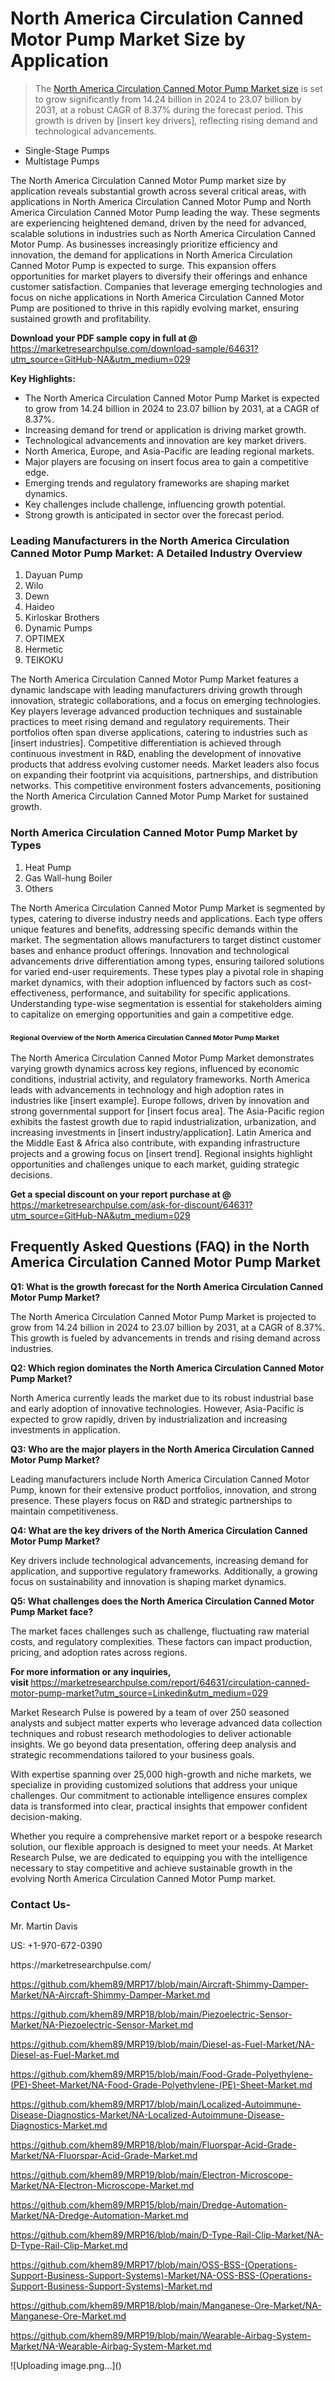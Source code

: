 <h1>North America Circulation Canned Motor Pump Market&nbsp;Size by Application</h1><blockquote><p>The <a href="https://marketresearchpulse.com/download-sample/64631?utm_source=GitHub-NA&amp;utm_medium=029">North America Circulation Canned Motor Pump Market size</a> is set to grow significantly from 14.24 billion in 2024 to 23.07 billion by 2031, at a robust CAGR of 8.37% during the forecast period. This growth is driven by [insert key drivers], reflecting rising demand and technological advancements.</p></blockquote><ul><li>Single-Stage Pumps<li> Multistage Pumps</li></ul><p>The North America Circulation Canned Motor Pump market size by application reveals substantial growth across several critical areas, with applications in North America Circulation Canned Motor Pump and North America Circulation Canned Motor Pump leading the way. These segments are experiencing heightened demand, driven by the need for advanced, scalable solutions in industries such as North America Circulation Canned Motor Pump. As businesses increasingly prioritize efficiency and innovation, the demand for applications in North America Circulation Canned Motor Pump is expected to surge. This expansion offers opportunities for market players to diversify their offerings and enhance customer satisfaction. Companies that leverage emerging technologies and focus on niche applications in North America Circulation Canned Motor Pump are positioned to thrive in this rapidly evolving market, ensuring sustained growth and profitability.</p><p><strong>Download your PDF sample copy in full at @ </strong><a href="https://marketresearchpulse.com/download-sample/64631?utm_source=GitHub-NA&amp;utm_medium=029">https://marketresearchpulse.com/download-sample/64631?utm_source=GitHub-NA&amp;utm_medium=029</a></p><p><strong>Key Highlights: </strong></p><ul><li>The North America Circulation Canned Motor Pump Market is expected to grow from 14.24 billion in 2024 to 23.07 billion by 2031, at a CAGR of 8.37%.</li><li>Increasing demand for trend or application is driving market growth.</li><li>Technological advancements and innovation are key market drivers.</li><li>North America, Europe, and Asia-Pacific are leading regional markets.</li><li>Major players are focusing on insert focus area to gain a competitive edge.</li><li>Emerging trends and regulatory frameworks are shaping market dynamics.</li><li>Key challenges include challenge, influencing growth potential.</li><li>Strong growth is anticipated in sector over the forecast period.</li></ul><h3>Leading Manufacturers in the North America Circulation Canned Motor Pump Market: A Detailed Industry Overview</h3><ol><li>Dayuan Pump</li><li>Wilo</li><li>Dewn</li><li>Haideo</li><li>Kirloskar Brothers</li><li>Dynamic Pumps</li><li>OPTIMEX</li><li>Hermetic</li><li>TEIKOKU</li></ol><div class="flex max-w-full flex-col flex-grow"><div class="min-h-8 text-message flex w-full flex-col items-end gap-2 whitespace-normal break-words [.text-message+&amp;]:mt-5" dir="auto" data-message-author-role="assistant" data-message-id="fd8432e4-4910-450d-b182-61b7bfb0a01f" data-message-model-slug="gpt-4o"><div class="flex w-full flex-col gap-1 empty:hidden first:pt-[3px]"><div class="markdown prose w-full break-words dark:prose-invert light"><p>The North America Circulation Canned Motor Pump Market features a dynamic landscape with leading manufacturers driving growth through innovation, strategic collaborations, and a focus on emerging technologies. Key players leverage advanced production techniques and sustainable practices to meet rising demand and regulatory requirements. Their portfolios often span diverse applications, catering to industries such as [insert industries]. Competitive differentiation is achieved through continuous investment in R&amp;D, enabling the development of innovative products that address evolving customer needs. Market leaders also focus on expanding their footprint via acquisitions, partnerships, and distribution networks. This competitive environment fosters advancements, positioning the North America Circulation Canned Motor Pump Market for sustained growth.</p></div></div></div></div><h3>North America Circulation Canned Motor Pump Market by Types</h3><ol><li>Heat Pump<li> Gas Wall-hung Boiler<li> Others</li></ol><div class="flex max-w-full flex-col flex-grow"><div class="min-h-8 text-message flex w-full flex-col items-end gap-2 whitespace-normal break-words [.text-message+&amp;]:mt-5" dir="auto" data-message-author-role="assistant" data-message-id="084470be-0bb7-4664-bddf-5156b4f41249" data-message-model-slug="gpt-4o-mini"><div class="flex w-full flex-col gap-1 empty:hidden first:pt-[3px]"><div class="markdown prose w-full break-words dark:prose-invert light"><p>The North America Circulation Canned Motor Pump Market is segmented by types, catering to diverse industry needs and applications. Each type offers unique features and benefits, addressing specific demands within the market. The segmentation allows manufacturers to target distinct customer bases and enhance product offerings. Innovation and technological advancements drive differentiation among types, ensuring tailored solutions for varied end-user requirements. These types play a pivotal role in shaping market dynamics, with their adoption influenced by factors such as cost-effectiveness, performance, and suitability for specific applications. Understanding type-wise segmentation is essential for stakeholders aiming to capitalize on emerging opportunities and gain a competitive edge.</p></div></div></div></div><h3><span style="font-size: 11px;">Regional Overview of the North America Circulation Canned Motor Pump Market</span></h3><div class="flex max-w-full flex-col flex-grow"><div class="min-h-8 text-message flex w-full flex-col items-end gap-2 whitespace-normal break-words [.text-message+&amp;]:mt-5" dir="auto" data-message-author-role="assistant" data-message-id="e9038762-ce64-4e30-91c9-9bd413514231" data-message-model-slug="gpt-4o-mini"><div class="flex w-full flex-col gap-1 empty:hidden first:pt-[3px]"><div class="markdown prose w-full break-words dark:prose-invert light"><p>The North America Circulation Canned Motor Pump Market demonstrates varying growth dynamics across key regions, influenced by economic conditions, industrial activity, and regulatory frameworks. North America leads with advancements in technology and high adoption rates in industries like [insert example]. Europe follows, driven by innovation and strong governmental support for [insert focus area]. The Asia-Pacific region exhibits the fastest growth due to rapid industrialization, urbanization, and increasing investments in [insert industry/application]. Latin America and the Middle East &amp; Africa also contribute, with expanding infrastructure projects and a growing focus on [insert trend]. Regional insights highlight opportunities and challenges unique to each market, guiding strategic decisions.</p></div></div></div></div><p><strong>Get a special discount on your report purchase at @ </strong><a href="https://marketresearchpulse.com/ask-for-discount/64631?utm_source=GitHub-NA&amp;utm_medium=029">https://marketresearchpulse.com/ask-for-discount/64631?utm_source=GitHub-NA&amp;utm_medium=029</a></p><h2>Frequently Asked Questions (FAQ) in the North America Circulation Canned Motor Pump Market</h2><p><strong>Q1: What is the growth forecast for the North America Circulation Canned Motor Pump Market?</strong></p><p>The North America Circulation Canned Motor Pump Market is projected to grow from 14.24 billion in 2024 to 23.07 billion by 2031, at a CAGR of 8.37%. This growth is fueled by advancements in trends and rising demand across industries.</p><p><strong>Q2: Which region dominates the North America Circulation Canned Motor Pump Market?</strong></p><p>North America currently leads the market due to its robust industrial base and early adoption of innovative technologies. However, Asia-Pacific is expected to grow rapidly, driven by industrialization and increasing investments in application.</p><p><strong>Q3: Who are the major players in the North America Circulation Canned Motor Pump Market?</strong></p><p>Leading manufacturers include North America Circulation Canned Motor Pump, known for their extensive product portfolios, innovation, and strong presence. These players focus on R&amp;D and strategic partnerships to maintain competitiveness.</p><p><strong>Q4: What are the key drivers of the North America Circulation Canned Motor Pump Market?</strong></p><p>Key drivers include technological advancements, increasing demand for application, and supportive regulatory frameworks. Additionally, a growing focus on sustainability and innovation is shaping market dynamics.</p><p><strong>Q5: What challenges does the North America Circulation Canned Motor Pump Market face?</strong></p><p>The market faces challenges such as challenge, fluctuating raw material costs, and regulatory complexities. These factors can impact production, pricing, and adoption rates across regions.</p><p><strong>For more information or any inquiries, visit&nbsp;</strong><a href="https://marketresearchpulse.com/report/64631/circulation-canned-motor-pump-market?utm_source=Linkedin&utm_medium=029">https://marketresearchpulse.com/report/64631/circulation-canned-motor-pump-market?utm_source=Linkedin&utm_medium=029</a></p><p>Market Research Pulse is powered by a team of over 250 seasoned analysts and subject matter experts who leverage advanced data collection techniques and robust research methodologies to deliver actionable insights. We go beyond data presentation, offering deep analysis and strategic recommendations tailored to your business goals.</p><p>With expertise spanning over 25,000 high-growth and niche markets, we specialize in providing customized solutions that address your unique challenges. Our commitment to actionable intelligence ensures complex data is transformed into clear, practical insights that empower confident decision-making.</p><p>Whether you require a comprehensive market report or a bespoke research solution, our flexible approach is designed to meet your needs. At Market Research Pulse, we are dedicated to equipping you with the intelligence necessary to stay competitive and achieve sustainable growth in the evolving North America Circulation Canned Motor Pump market.</p><h3><strong>Contact Us-</strong></h3><p>Mr. Martin Davis</p><p>US: +1-970-672-0390</p><p>https://marketresearchpulse.com/</p><p><a href="https://github.com/khem89/MRP17/blob/main/Aircraft-Shimmy-Damper-Market/NA-Aircraft-Shimmy-Damper-Market.md">https://github.com/khem89/MRP17/blob/main/Aircraft-Shimmy-Damper-Market/NA-Aircraft-Shimmy-Damper-Market.md</a></p><p><a href="https://github.com/khem89/MRP18/blob/main/Piezoelectric-Sensor-Market/NA-Piezoelectric-Sensor-Market.md">https://github.com/khem89/MRP18/blob/main/Piezoelectric-Sensor-Market/NA-Piezoelectric-Sensor-Market.md</a></p><p><a href="https://github.com/khem89/MRP19/blob/main/Diesel-as-Fuel-Market/NA-Diesel-as-Fuel-Market.md">https://github.com/khem89/MRP19/blob/main/Diesel-as-Fuel-Market/NA-Diesel-as-Fuel-Market.md</a></p><p><a href="https://github.com/khem89/MRP15/blob/main/Food-Grade-Polyethylene-(PE)-Sheet-Market/NA-Food-Grade-Polyethylene-(PE)-Sheet-Market.md">https://github.com/khem89/MRP15/blob/main/Food-Grade-Polyethylene-(PE)-Sheet-Market/NA-Food-Grade-Polyethylene-(PE)-Sheet-Market.md</a></p><p><a href="https://github.com/khem89/MRP17/blob/main/Localized-Autoimmune-Disease-Diagnostics-Market/NA-Localized-Autoimmune-Disease-Diagnostics-Market.md">https://github.com/khem89/MRP17/blob/main/Localized-Autoimmune-Disease-Diagnostics-Market/NA-Localized-Autoimmune-Disease-Diagnostics-Market.md</a></p><p><a href="https://github.com/khem89/MRP18/blob/main/Fluorspar-Acid-Grade-Market/NA-Fluorspar-Acid-Grade-Market.md">https://github.com/khem89/MRP18/blob/main/Fluorspar-Acid-Grade-Market/NA-Fluorspar-Acid-Grade-Market.md</a></p><p><a href="https://github.com/khem89/MRP19/blob/main/Electron-Microscope-Market/NA-Electron-Microscope-Market.md">https://github.com/khem89/MRP19/blob/main/Electron-Microscope-Market/NA-Electron-Microscope-Market.md</a></p><p><a href="https://github.com/khem89/MRP15/blob/main/Dredge-Automation-Market/NA-Dredge-Automation-Market.md">https://github.com/khem89/MRP15/blob/main/Dredge-Automation-Market/NA-Dredge-Automation-Market.md</a></p><p><a href="https://github.com/khem89/MRP16/blob/main/D-Type-Rail-Clip-Market/NA-D-Type-Rail-Clip-Market.md">https://github.com/khem89/MRP16/blob/main/D-Type-Rail-Clip-Market/NA-D-Type-Rail-Clip-Market.md</a></p><p><a href="https://github.com/khem89/MRP17/blob/main/OSS-BSS-(Operations-Support-Business-Support-Systems)-Market/NA-OSS-BSS-(Operations-Support-Business-Support-Systems)-Market.md">https://github.com/khem89/MRP17/blob/main/OSS-BSS-(Operations-Support-Business-Support-Systems)-Market/NA-OSS-BSS-(Operations-Support-Business-Support-Systems)-Market.md</a></p><p><a href="https://github.com/khem89/MRP18/blob/main/Manganese-Ore-Market/NA-Manganese-Ore-Market.md">https://github.com/khem89/MRP18/blob/main/Manganese-Ore-Market/NA-Manganese-Ore-Market.md</a></p><p><a href="https://github.com/khem89/MRP19/blob/main/Wearable-Airbag-System-Market/NA-Wearable-Airbag-System-Market.md">https://github.com/khem89/MRP19/blob/main/Wearable-Airbag-System-Market/NA-Wearable-Airbag-System-Market.md</a></p>
![Uploading image.png…]()
